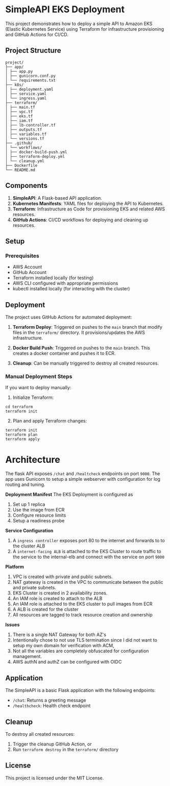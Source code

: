 # SimpleAPI EKS Deployment

This project demonstrates how to deploy a simple API to Amazon EKS (Elastic Kubernetes Service) using Terraform for infrastructure provisioning and GitHub Actions for CI/CD.

## Project Structure

```
project/
├── app/
│ ├── app.py
│ ├── gunicorn.conf.py
│ └── requirements.txt
├── k8s/
│ ├── deployment.yaml
│ ├── service.yaml
│ └── ingress.yaml
├── terraform/
│ ├── main.tf
│ ├── vpc.tf
│ ├── eks.tf
│ ├── iam.tf
│ ├── lb-controller.tf
│ ├── outputs.tf
│ ├── variables.tf
│ └── versions.tf
├── .github/
│ └── workflows/
│ ├── docker-build-push.yml
│ ├── terraform-deploy.yml
│ └── cleanup.yml
├── Dockerfile
└── README.md
```

## Components

1. **SimpleAPI**: A Flask-based API application.
2. **Kubernetes Manifests**: YAML files for deploying the API to Kubernetes.
3. **Terraform**: Infrastructure as Code for provisioning EKS and related AWS resources.
4. **GitHub Actions**: CI/CD workflows for deploying and cleaning up resources.

## Setup

### Prerequisites

- AWS Account
- GitHub Account
- Terraform installed locally (for testing)
- AWS CLI configured with appropriate permissions
- kubectl installed locally (for interacting with the cluster)

## Deployment

The project uses GitHub Actions for automated deployment:

1. **Terraform Deploy**: Triggered on pushes to the `main` branch that modify files in the `terraform/` directory. It provisions/updates the AWS infrastructure.

2. **Docker Build Push**: Triggered on pushes to the `main` branch. This creates a docker container and pushes it to ECR.

3. **Cleanup**: Can be manually triggered to destroy all created resources.

### Manual Deployment Steps

If you want to deploy manually:

1. Initialize Terraform:

```
cd terraform
terraform init
```

2. Plan and apply Terraform changes:

```
terraform init
terraform plan
terraform apply
```

# Architecture

The flask API exposes `/chat` and `/healtcheck` endpoints on port `9000`.
The app uses Gunicorn to setup a simple webserver with configuration for log routing and tuning.

**Deployment Manifest**
The EKS Deployment is configured as

1. Set up 1 replica
2. Use the image from ECR
3. Configure resource limits
4. Setup a readiness probe

**Service Configuration**

1. A `ingress controller` exposes port 80 to the internet and forwards to to the cluster ALB
2. A `internet-facing ALB` is attached to the EKS Cluster to route traffic to the service to the internal-elb and connect with the service on port `9000`

**Platform**

1. VPC is created with private and public subnets.
2. NAT gateway is created in the VPC to communicate between the public and private subnets.
3. EKS Cluster is created in 2 availability zones.
4. An IAM role is created to attach to the ALB
5. An IAM role is attached to the EKS cluster to pull images from ECR
6. A ALB is created for the cluster
7. All resources are tagged to track resource creation and ownership

**Issues**

1. There is a single NAT Gateway for both AZ's
2. Intentionally chose to not use TLS termination since I did not want to setup my own domain for verification with ACM,
3. Not all the variables are completely obfuscated for configuration management.
4. AWS authN and authZ can be configured with OIDC

## Application

The SimpleAPI is a basic Flask application with the following endpoints:

- `/chat`: Returns a greeting message
- `/healthcheck`: Health check endpoint

## Cleanup

To destroy all created resources:

1. Trigger the cleanup GitHub Action, or
2. Run `terraform destroy` in the `terraform/` directory

## License

This project is licensed under the MIT License.
